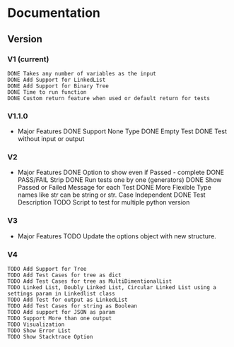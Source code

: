 # Documentation

## Version

### V1 (current)

    DONE Takes any number of variables as the input
    DONE Add Support for LinkedList
    DONE Add Support for Binary Tree
    DONE Time to run function
    DONE Custom return feature when used or default return for tests

### V1.1.0

- Major Features
    DONE Support None Type
    DONE Empty Test
    DONE Test without input or output

### V2

- Major Features
    DONE Option to show even if Passed - complete
    DONE PASS/FAIL Strip
    DONE Run tests one by one (generators)
    DONE Show Passed or Failed Message for each Test
    DONE More Flexible Type names like str can be string or str. Case Independent
    DONE Test Description
    TODO Script to test for multiple python version

### V3

- Major Features
    TODO Update the options object with new structure.

### V4

    TODO Add Support for Tree
    TODO Add Test Cases for tree as dict
    TODO Add Test Cases for tree as MultiDimentionalList
    TODO Linked List, Doubly Linked List, Circular Linked List using a settings param in Linkedlist class
    TODO Add Test for output as LinkedList
    TODO Add Test Cases for string as Boolean
    TODO Add support for JSON as param
    TODO Support More than one output
    TODO Visualization
    TODO Show Error List
    TODO Show Stacktrace Option
